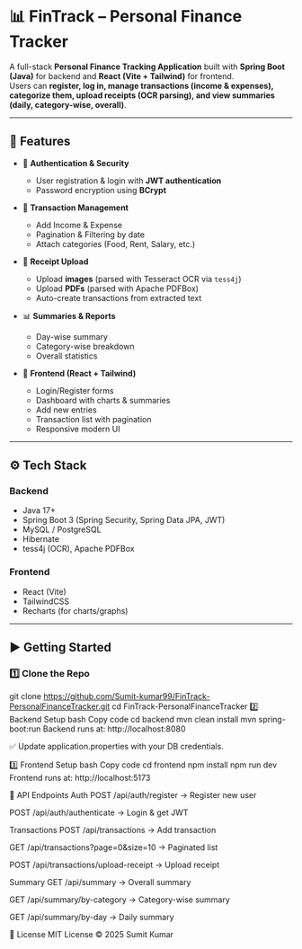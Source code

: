 # 📊 FinTrack – Personal Finance Tracker

A full-stack **Personal Finance Tracking Application** built with **Spring Boot (Java)** for backend and **React (Vite + Tailwind)** for frontend.  
Users can **register, log in, manage transactions (income & expenses), categorize them, upload receipts (OCR parsing), and view summaries (daily, category-wise, overall)**.

---

## 🚀 Features
- 🔑 **Authentication & Security**
  - User registration & login with **JWT authentication**
  - Password encryption using **BCrypt**

- 💸 **Transaction Management**
  - Add Income & Expense
  - Pagination & Filtering by date
  - Attach categories (Food, Rent, Salary, etc.)

- 📂 **Receipt Upload**
  - Upload **images** (parsed with Tesseract OCR via `tess4j`)
  - Upload **PDFs** (parsed with Apache PDFBox)
  - Auto-create transactions from extracted text

- 📊 **Summaries & Reports**
  - Day-wise summary
  - Category-wise breakdown
  - Overall statistics

- 🎨 **Frontend (React + Tailwind)**
  - Login/Register forms
  - Dashboard with charts & summaries
  - Add new entries
  - Transaction list with pagination
  - Responsive modern UI

---

## ⚙️ Tech Stack
### Backend
- Java 17+
- Spring Boot 3 (Spring Security, Spring Data JPA, JWT)
- MySQL / PostgreSQL
- Hibernate
- tess4j (OCR), Apache PDFBox

### Frontend
- React (Vite)
- TailwindCSS
- Recharts (for charts/graphs)

---

## ▶️ Getting Started

### 1️⃣ Clone the Repo
git clone https://github.com/Sumit-kumar99/FinTrack-PersonalFinanceTracker.git
cd FinTrack-PersonalFinanceTracker
2️⃣ Backend Setup
bash
Copy code
cd backend
mvn clean install
mvn spring-boot:run
Backend runs at: http://localhost:8080

✅ Update application.properties with your DB credentials.

3️⃣ Frontend Setup
bash
Copy code
cd frontend
npm install
npm run dev
Frontend runs at: http://localhost:5173

🔑 API Endpoints
Auth
POST /api/auth/register → Register new user

POST /api/auth/authenticate → Login & get JWT

Transactions
POST /api/transactions → Add transaction

GET /api/transactions?page=0&size=10 → Paginated list

POST /api/transactions/upload-receipt → Upload receipt

Summary
GET /api/summary → Overall summary

GET /api/summary/by-category → Category-wise summary

GET /api/summary/by-day → Daily summary


📜 License
MIT License © 2025 Sumit Kumar

